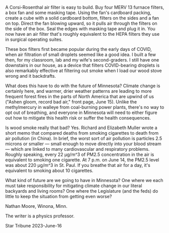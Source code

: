 A Corsi-Rosenthal air filter is easy to build. Buy four MERV 13 furnace filters, a box fan and some masking tape. Using the fan's cardboard packing, create a cube with a solid cardboard bottom, filters on the sides and a fan on top. Direct the fan blowing upward, so it pulls air through the filters on the side of the box. Seal the edges with masking tape and plug it in. You now have an air filter that's roughly equivalent to the HEPA filters they use in surgical operating suites.

These box filters first became popular during the early days of COVID, when air filtration of small droplets seemed like a good idea. I built a few then, for my classroom, lab and my wife's second-graders. I still have one downstairs in our house, as a device that filters COVID-bearing droplets is also remarkably effective at filtering out smoke when I load our wood stove wrong and it backdrafts.

What does this have to do with the future of Minnesota? Climate change is certainly here, and warmer, drier weather patterns are leading to more frequent forest fires in the parts of North America that are upwind of us ("Ashen gloom, record bad air," front page, June 15). Unlike the methylmercury in walleye from coal-burning power plants, there's no way to opt out of breathing, and everyone in Minnesota will need to either figure out how to mitigate this health risk or suffer the health consequences.

Is wood smoke really that bad? Yes. Richard and Elizabeth Muller wrote a short memo that compared deaths from smoking cigarettes to death from air pollution (in China). In brief, the worst sort of air pollution is particles 2.5 microns or smaller — small enough to move directly into your blood stream — which are linked to many cardiovascular and respiratory problems. Roughly speaking, every 22 μg/m^3 of PM2.5 concentration in the air is equivalent to smoking one cigarette. At 7 p.m. on June 14, the PM2.5 level was about 220 μg/m^3 in St. Paul. If you breathe that air for a day, it's equivalent to smoking about 10 cigarettes.

What kind of future are we going to have in Minnesota? One where we each must take responsibility for mitigating climate change in our literal backyards and living rooms? One where the Legislature (and the feds) do little to keep the situation from getting even worse?

Nathan Moore, Winona, Minn.

The writer is a physics professor.

Star Tribune 2023-June-16
